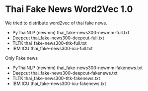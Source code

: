 # Thai Fake News Word2Vec 1.0

We tried to distribute word2vec of thai fake news.

- PyThaiNLP (newmm)	thai_fake-news300-newmm-full.txt
- Deepcut	thai_fake-news300-deepcut-full.txt
- TLTK thai_fake-news300-tltk-full.txt
- IBM ICU thai_fake-news300-icu-full.txt

Only Fake news

- PyThaiNLP (newmm)	thai_fake-news300-newmm-fakenews.txt
- Deepcut	thai_fake-news300-deepcut-fakenews.txt
- TLTK thai_fake-news300-tltk-fakenews.txt
- IBM ICU thai_fake-news300-icu-fakenews.txt
